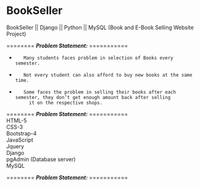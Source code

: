 # BookSeller
BookSeller || Django || Python || MySQL (Book and E-Book Selling Website Project)

 ======== ***Problem Statement:*** =========== <br/>
-        Many students faces problem in selection of Books every semester.
-        Not every student can also afford to buy new books at the same time.
-        Some faces the problem in selling their books after each semester, they don’t get enough amount back after selling
           it on the respective shops.


 ======== ***Problem Statement:*** =========== <br/>
 HTML-5<br/>
CSS-3<br/>
Bootstrap-4<br/>
JavaScript<br/>
Jquery<br/>
Django<br/>
pgAdmin (Database server)<br/>MySQL <br/>



 ======== ***Problem Statement:*** =========== <br/>


